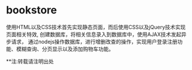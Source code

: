 # bookstore
使用HTML以及CSS技术首先实现静态页面，而后使用CSS以及jQuery技术实现页面相关特效,
创建数据库，将相关信息录入到数据库中，使用AJAX技术发起异步请求，
通过nodejs操作数据库，进行增删改查的操作，实现用户登录注册功能、模糊查询、分页显示以及添加购物车功能。

**注:转载请注明出处
